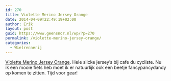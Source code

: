```yaml
---
id: 270
title: Violette Merino Jersey Orange
date: 2014-04-09T22:49:19+02:00
author: Erik
layout: post
guid: https://www.geensnor.nl/wp/?p=270
permalink: /violette-merino-jersey-orange/
categories:
  - Wielrennerij
---
```

[Violette Merino Jersey Orange](https://www.cafeducycliste.com/en/product/Violette-jersey-orange). Hele slicke jersey&#8217;s bij cafe du cycliste. Nu ik een mooie fiets heb moet ik er natuurlijk ook een beetje fancypancydandy op komen te zitten. Tijd voor gear!

<p style="text-align: center;">
  <a href="https://www.cafeducycliste.com/en/product/Violette-jersey-orange"><img src='https://www.geensnor.nl/wp/wp-content/uploads/2014/04/534261e2-327c-4527-afde-2cde53aa4421.jpg' alt='' /></a>
</p>